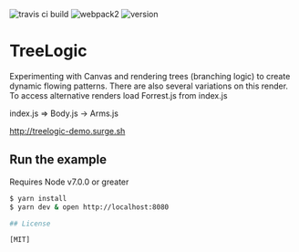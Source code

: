 ![travis ci build](https://travis-ci.org/pjkarlik/TreeLogic.svg?branch=master)
![webpack2](https://img.shields.io/badge/webpack-2.0-brightgreen.svg) ![version](https://img.shields.io/badge/version-0.1.0-yellow.svg)

# TreeLogic

  Experimenting with Canvas and rendering trees (branching logic) to create dynamic flowing patterns. There are also several variations on this render. To access alternative renders load Forrest.js from index.js

  index.js => Body.js -> Arms.js

  http://treelogic-demo.surge.sh

## Run the example
  Requires Node v7.0.0 or greater

```bash
$ yarn install
$ yarn dev & open http://localhost:8080

## License

[MIT]
